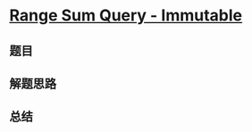 # [Range Sum Query - Immutable](https://leetcode.com/problems/range-sum-query-immutable/)

## 题目


## 解题思路


## 总结


